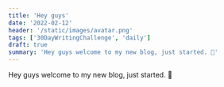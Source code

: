 ```yaml
---
title: 'Hey guys'
date: '2022-02-12'
header: '/static/images/avatar.png'
tags: ['30DayWritingChallenge', 'daily']
draft: true
summary: 'Hey guys welcome to my new blog, just started. 🙂'
---
```


Hey guys welcome to my new blog, just started. 🙂
